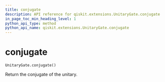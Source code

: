 ```yaml
---
title: conjugate
description: API reference for qiskit.extensions.UnitaryGate.conjugate
in_page_toc_min_heading_level: 1
python_api_type: method
python_api_name: qiskit.extensions.UnitaryGate.conjugate
---
```


# conjugate

<span id="qiskit.extensions.UnitaryGate.conjugate" />

`UnitaryGate.conjugate()`

Return the conjugate of the unitary.

